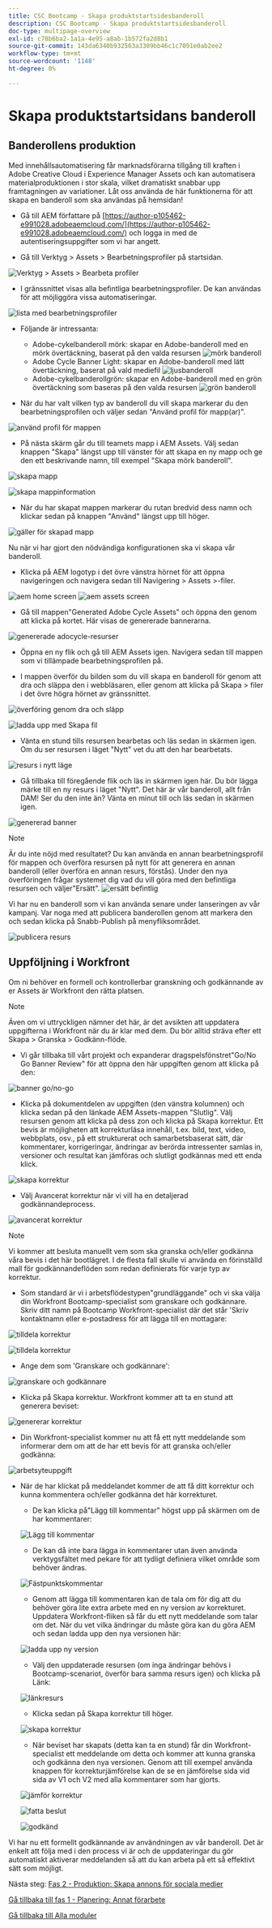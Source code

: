```yaml
---
title: CSC Bootcamp - Skapa produktstartsidesbanderoll
description: CSC Bootcamp - Skapa produktstartsidesbanderoll
doc-type: multipage-overview
exl-id: c78b6ba2-1a1a-4e95-a8ab-1b572fa2d8b1
source-git-commit: 143da6340b932563a3309bb46c1c7091e0ab2ee2
workflow-type: tm+mt
source-wordcount: '1148'
ht-degree: 0%

---
```


# Skapa produktstartsidans banderoll

## Banderollens produktion

Med innehållsautomatisering får marknadsförarna tillgång till kraften i Adobe Creative Cloud i Experience Manager Assets och kan automatisera materialproduktionen i stor skala, vilket dramatiskt snabbar upp framtagningen av variationer. Låt oss använda de här funktionerna för att skapa en banderoll som ska användas på hemsidan!

- Gå till AEM författare på [https://author-p105462-e991028.adobeaemcloud.com/](https://author-p105462-e991028.adobeaemcloud.com/) och logga in med de autentiseringsuppgifter som vi har angett.

- Gå till Verktyg \> Assets \> Bearbetningsprofiler på startsidan.

![Verktyg > Assets > Bearbeta profiler](./images/prod-processing-profiles.png)

- I gränssnittet visas alla befintliga bearbetningsprofiler. De kan användas för att möjliggöra vissa automatiseringar.

![lista med bearbetningsprofiler](./images/prod-profile-list.png)


- Följande är intressanta:
   - Adobe-cykelbanderoll mörk: skapar en Adobe-banderoll med en mörk övertäckning, baserat på den valda resursen
     ![mörk banderoll](./images/prod-banner-dark.jpg)
   - Adobe Cycle Banner Light: skapar en Adobe-banderoll med lätt övertäckning, baserat på vald mediefil
     ![ljusbanderoll](./images/prod-banner-light.jpg)
   - Adobe-cykelbanderollgrön: skapar en Adobe-banderoll med en grön övertäckning som baseras på den valda resursen
     ![grön banderoll](./images/prod-banner-green.jpg)

- När du har valt vilken typ av banderoll du vill skapa markerar du den bearbetningsprofilen och väljer sedan &quot;Använd profil för mapp(ar)&quot;.

![använd profil för mappen](./images/prod-apply-profile.png)

- På nästa skärm går du till teamets mapp i AEM Assets. Välj sedan knappen &quot;Skapa&quot; längst upp till vänster för att skapa en ny mapp och ge den ett beskrivande namn, till exempel &quot;Skapa mörk banderoll&quot;.

![skapa mapp](./images/prod-create-profile-folder.png)

![skapa mappinformation](./images/prod-profile-folder-details.png)

- När du har skapat mappen markerar du rutan bredvid dess namn och klickar sedan på knappen &quot;Använd&quot; längst upp till höger.

![gäller för skapad mapp](./images/prod-select-profile-folder.png)

Nu när vi har gjort den nödvändiga konfigurationen ska vi skapa vår banderoll.

- Klicka på AEM logotyp i det övre vänstra hörnet för att öppna navigeringen och navigera sedan till Navigering \> Assets \>-filer.

![aem home screen](./images/prod-select-assets.png)
![aem assets screen](./images/prod-select-assets-2.png)

- Gå till mappen&quot;Generated Adobe Cycle Assets&quot; och öppna den genom att klicka på kortet. Här visas de genererade bannerarna.

![genererade adocycle-resurser](./images/prod-generated-banners.png)

- Öppna en ny flik och gå till AEM Assets igen. Navigera sedan till mappen som vi tillämpade bearbetningsprofilen på.

- I mappen överför du bilden som du vill skapa en banderoll för genom att dra och släppa den i webbläsaren, eller genom att klicka på Skapa \> filer i det övre högra hörnet av gränssnittet.

![överföring genom dra och släpp](./images/prod-drag-drop-banner.png)

![ladda upp med Skapa fil](./images/prod-create-file.png)


- Vänta en stund tills resursen bearbetas och läs sedan in skärmen igen. Om du ser resursen i läget &quot;Nytt&quot; vet du att den har bearbetats.

![resurs i nytt läge](./images/prod-asset-processed.png)

- Gå tillbaka till föregående flik och läs in skärmen igen här. Du bör lägga märke till en ny resurs i läget &quot;Nytt&quot;. Det här är vår banderoll, allt från DAM! Ser du den inte än? Vänta en minut till och läs sedan in skärmen igen.

![genererad banner](./images/prod-new-banner.png)

>[!NOTE]
>
> Är du inte nöjd med resultatet? Du kan använda en annan bearbetningsprofil för mappen och överföra resursen på nytt för att generera en annan banderoll (eller överföra en annan resurs, förstås). Under den nya överföringen frågar systemet dig vad du vill göra med den befintliga resursen och väljer&quot;Ersätt&quot;.
> ![ersätt befintlig](./images/prod-replace-asset.png)

Vi har nu en banderoll som vi kan använda senare under lanseringen av vår kampanj. Var noga med att publicera banderollen genom att markera den och sedan klicka på Snabb-Publish på menyfliksområdet.

![publicera resurs](./images/prod-publish-banner.png)

## Uppföljning i Workfront

Om ni behöver en formell och kontrollerbar granskning och godkännande av er Assets är Workfront den rätta platsen.

>[!NOTE]
>
> Även om vi uttryckligen nämner det här, är det avsikten att uppdatera uppgifterna i Workfront när du är klar med dem. Du bör alltid sträva efter ett Skapa > Granska > Godkänn-flöde.

- Vi går tillbaka till vårt projekt och expanderar dragspelsfönstret&quot;Go/No Go Banner Review&quot; för att öppna den här uppgiften genom att klicka på den:

![banner go/no-go](./images/banner-gonogo.png)

- Klicka på dokumentdelen av uppgiften (den vänstra kolumnen) och klicka sedan på den länkade AEM Assets-mappen &quot;Slutlig&quot;. Välj resursen genom att klicka på dess zon och klicka på Skapa korrektur. Ett bevis är möjligheten att korrekturläsa innehåll, t.ex. bild, text, video, webbplats, osv., på ett strukturerat och samarbetsbaserat sätt, där kommentarer, korrigeringar, ändringar av berörda intressenter samlas in, versioner och resultat kan jämföras och slutligt godkännas med ett enda klick.

![skapa korrektur](./images/wf-create-proof.png)

- Välj Avancerat korrektur när vi vill ha en detaljerad godkännandeprocess.

![avancerat korrektur](./images/wf-advanced-proof.png)

>[!NOTE]
>
> Vi kommer att besluta manuellt vem som ska granska och/eller godkänna våra bevis i det här bootlägret. I de flesta fall skulle vi använda en förinställd mall för godkännandeflöden som redan definierats för varje typ av korrektur.

- Som standard är vi i arbetsflödestypen&quot;grundläggande&quot; och vi ska välja din Workfront Bootcamp-specialist som granskare och godkännare. Skriv ditt namn på Bootcamp Workfront-specialist där det står &#39;Skriv kontaktnamn eller e-postadress för att lägga till en mottagare:

![tilldela korrektur](./images/wf-proof-assign.png)

![tilldela korrektur](./images/wf-assign-proof-2.png)

- Ange dem som &#39;Granskare och godkännare&#39;:

![granskare och godkännare](./images/wf-review-approve.png)

- Klicka på Skapa korrektur. Workfront kommer att ta en stund att generera beviset:

![genererar korrektur](./images/wf-generating-proof.png)

- Din Workfront-specialist kommer nu att få ett nytt meddelande som informerar dem om att de har ett bevis för att granska och/eller godkänna:

![arbetsyteuppgift](./images/wf-proof-task.png)

- När de har klickat på meddelandet kommer de att få ditt korrektur och kunna kommentera och/eller godkänna det här korrekturet.

   - De kan klicka på&quot;Lägg till kommentar&quot; högst upp på skärmen om de har kommentarer:

  ![Lägg till kommentar](./images/wf-proof-add-comment.png)

   - De kan då inte bara lägga in kommentarer utan även använda verktygsfältet med pekare för att tydligt definiera vilket område som behöver ändras.

  ![Fästpunktskommentar](./images/wf-proof-comment.png)

   - Genom att lägga till kommentaren kan de tala om för dig att du behöver göra lite extra arbete med en ny version av korrekturet. Uppdatera Workfront-fliken så får du ett nytt meddelande som talar om det. När du vet vilka ändringar du måste göra kan du göra AEM och sedan ladda upp den nya versionen här:

  ![ladda upp ny version](./images/wf-upload-version.png)

   - Välj den uppdaterade resursen (om inga ändringar behövs i Bootcamp-scenariot, överför bara samma resurs igen) och klicka på Länk:

  ![länkresurs](./images/wf-link-new-asset.png)

   - Klicka sedan på Skapa korrektur till höger.

  ![skapa korrektur](./images/create-new-proof.png)

   - När beviset har skapats (detta kan ta en stund) får din Workfront-specialist ett meddelande om detta och kommer att kunna granska och godkänna den nya versionen.  Genom att till exempel använda knappen för korrekturjämförelse kan de se en jämförelse sida vid sida av V1 och V2 med alla kommentarer som har gjorts.

  ![jämför korrektur](./images/wf-proof-compare.png)

  ![fatta beslut](./images/make-decision-proof.png)

  ![godkänd](./images/approved.png)

Vi har nu ett formellt godkännande av användningen av vår banderoll. Det är enkelt att följa med i den process vi är och de uppdateringar du gör automatiskt aktiverar meddelanden så att du kan arbeta på ett så effektivt sätt som möjligt.

Nästa steg: [Fas 2 - Produktion: Skapa annons för sociala medier](./social.md)

[Gå tillbaka till fas 1 - Planering: Annat förarbete](../planning/prework.md)

[Gå tillbaka till Alla moduler](../../overview.md)
